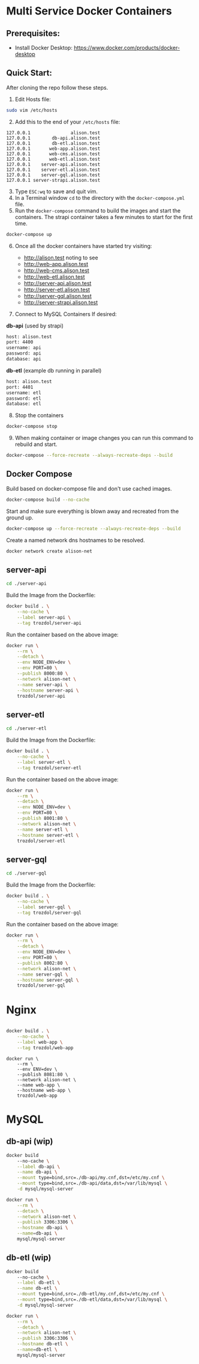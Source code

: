 # Multi Service Docker Containers

## Prerequisites:

- Install Docker Desktop: https://www.docker.com/products/docker-desktop

## Quick Start:

After cloning the repo follow these steps. 

1. Edit Hosts file:

```bash
sudo vim /etc/hosts
```

2. Add this to the end of your `/etc/hosts` file:

```
127.0.0.1               alison.test
127.0.0.1        db-api.alison.test
127.0.0.1        db-etl.alison.test
127.0.0.1       web-app.alison.test
127.0.0.1       web-cms.alison.test
127.0.0.1       web-etl.alison.test
127.0.0.1    server-api.alison.test
127.0.0.1    server-etl.alison.test
127.0.0.1    server-gql.alison.test
127.0.0.1 server-strapi.alison.test
```

3. Type `ESC:wq` to save and quit vim.
4. In a Terminal window `cd` to the directory with the `docker-compose.yml` file.
5. Run the `docker-compose` command to build the images and start the containers. The strapi container takes a few minutes to start for the first time.

```bash
docker-compose up
```

6. Once all the docker containers have started try visiting: 

    - http://alison.test noting to see
    - http://web-app.alison.test
    - http://web-cms.alison.test
    - http://web-etl.alison.test
    - http://server-api.alison.test
    - http://server-etl.alison.test
    - http://server-gql.alison.test
    - http://server-strapi.alison.test


7. Connect to MySQL Containers If desired:

__db-api__ (used by strapi)

```bash
host: alison.test
port: 4400
username: api
password: api
database: api
```

__db-etl__ (example db running in parallel)

```bash
host: alison.test
port: 4401
username: etl
password: etl
database: etl
```

8. Stop the containers

```bash
docker-compose stop
```

9. When making container or image changes you can run this command to rebuild and start.

```bash
docker-compose --force-recreate --always-recreate-deps --build
```

## Docker Compose

Build based on docker-compose file and don't use cached images.

```bash
docker-compose build --no-cache
```

Start and make sure everything is blown away and recreated from the ground up.

```bash
docker-compose up --force-recreate --always-recreate-deps --build
```

Create a named network dns hostnames to be resolved.

```bash
docker network create alison-net
```

## server-api

```bash
cd ./server-api
```

Build the Image from the Dockerfile:

```bash
docker build . \
    --no-cache \
    --label server-api \
    --tag trozdol/server-api
```

Run the container based on the above image:

```bash
docker run \
    --rm \
    --detach \
    --env NODE_ENV=dev \
    --env PORT=80 \
    --publish 8000:80 \
    --network alison-net \
    --name server-api \
    --hostname server-api \
    trozdol/server-api
```

## server-etl

```bash
cd ./server-etl
```

Build the Image from the Dockerfile:

```bash
docker build . \
    --no-cache \
    --label server-etl \
    --tag trozdol/server-etl
```

Run the container based on the above image:

```bash
docker run \
    --rm \
    --detach \
    --env NODE_ENV=dev \
    --env PORT=80 \
    --publish 8001:80 \
    --network alison-net \
    --name server-etl \
    --hostname server-etl \
    trozdol/server-etl
```

## server-gql

```bash
cd ./server-gql
```

Build the Image from the Dockerfile:

```bash
docker build . \
    --no-cache \
    --label server-gql \
    --tag trozdol/server-gql
```

Run the container based on the above image:

```bash
docker run \
    --rm \
    --detach \
    --env NODE_ENV=dev \
    --env PORT=80 \
    --publish 8002:80 \
    --network alison-net \
    --name server-gql \
    --hostname server-gql \
    trozdol/server-gql
```

# Nginx

```bash

docker build . \
    --no-cache \
    --label web-app \
    --tag trozdol/web-app
```

```
docker run \
    --rm \
    --env ENV=dev \
    --publish 8081:80 \
    --network alison-net \
    --name web-app \
    --hostname web-app \
    trozdol/web-app
```


# MySQL

## db-api (wip)

```bash
docker build
    --no-cache \
    --label db-api \
    --name db-api \
    --mount type=bind,src=./db-api/my.cnf,dst=/etc/my.cnf \
    --mount type=bind,src=./db-api/data,dst=/var/lib/mysql \
    -d mysql/mysql-server

docker run \
    --rm \
    --detach \
    --network alison-net \
    --publish 3306:3306 \
    --hostname db-api \
    --name=db-api \
    mysql/mysql-server
```

## db-etl (wip)

```bash
docker build
    --no-cache \
    --label db-etl \
    --name db-etl \
    --mount type=bind,src=./db-etl/my.cnf,dst=/etc/my.cnf \
    --mount type=bind,src=./db-etl/data,dst=/var/lib/mysql \
    -d mysql/mysql-server

docker run \
    --rm \
    --detach \
    --network alison-net \
    --publish 3306:3306 \
    --hostname db-etl \
    --name=db-etl \
    mysql/mysql-server
```
